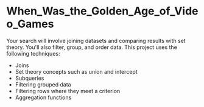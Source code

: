 # When_Was_the_Golden_Age_of_Video_Games

Your search will involve joining datasets and comparing results with set theory. You'll also filter, group, and order data. This project uses the following techniques:
* Joins 
* Set theory concepts such as union and intercept
* Subqueries
* Filtering grouped data 
* Filtering rows where they meet a criterion 
* Aggregation functions
